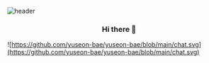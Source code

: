 ![header](https://capsule-render.vercel.app/api?type=slice&color=auto&height=150&section=header&text=Hi!%20I'm%20YuSeon!&fontAlign=50&fontAlignY=50&fontSize=70&fontColor=000000)
<h3 align="center">Hi there 👋</h3>
<p align="center">

<!-- 메시지 형식의 자기소개 --> 
![https://github.com/yuseon-bae/yuseon-bae/blob/main/chat.svg](https://github.com/yuseon-bae/yuseon-bae/blob/main/chat.svg)

<!--
**yuseon-bae/yuseon-bae** is a ✨ _special_ ✨ repository because its `README.md` (this file) appears on your GitHub profile.

Here are some ideas to get you started:

- 🔭 I’m currently working on ...
- 🌱 I’m currently learning ...
- 👯 I’m looking to collaborate on ...
- 🤔 I’m looking for help with ...
- 💬 Ask me about ...
- 📫 How to reach me: ...
- 😄 Pronouns: ...
- ⚡ Fun fact: ...
-->
